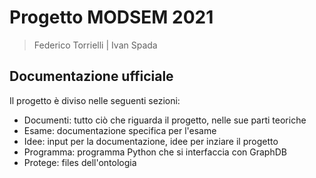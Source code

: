 # Progetto MODSEM 2021

> Federico Torrielli | Ivan Spada

## Documentazione ufficiale

Il progetto è diviso nelle seguenti sezioni:

- Documenti: tutto ciò che riguarda il progetto, nelle sue parti teoriche
- Esame: documentazione specifica per l'esame
- Idee: input per la documentazione, idee per inziare il progetto
- Programma: programma Python che si interfaccia con GraphDB
- Protege: files dell'ontologia
